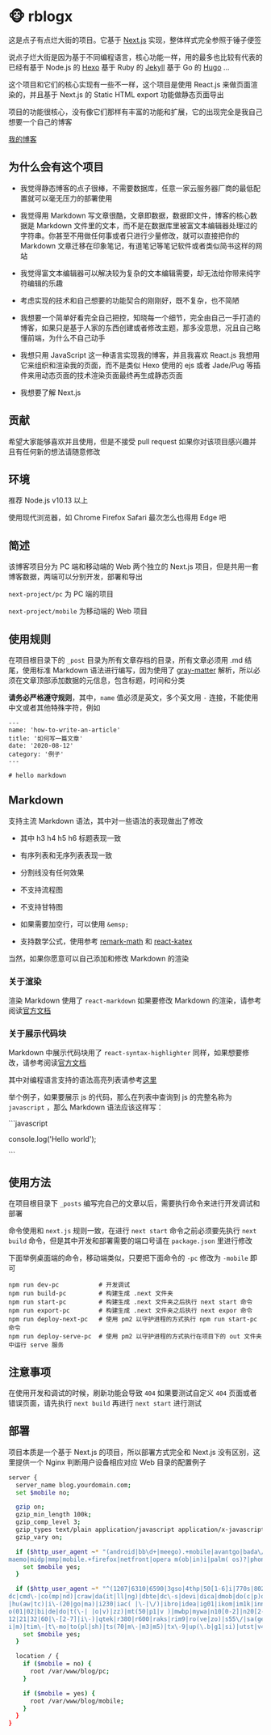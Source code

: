 # :monkey_face: rblogx

这是点子有点烂大街的项目。它基于 [Next.js](https://nextjs.org/) 实现，整体样式完全参照于锤子便签

说点子烂大街是因为基于不同编程语言，核心功能一样，用的最多也比较有代表的已经有基于 Node.js 的 [Hexo](https://hexo.io) 基于 Ruby 的 [Jekyll](https://jekyllrb.com/) 基于 Go 的 [Hugo](https://gohugo.io/) ...

这个项目和它们的核心实现有一些不一样，这个项目是使用 React.js 来做页面渲染的，并且基于 Next.js 的 Static HTML export 功能做静态页面导出

项目的功能很核心，没有像它们那样有丰富的功能和扩展，它的出现完全是我自己想要一个自己的博客

[我的博客](https://blog.rback.fun/)

## 为什么会有这个项目

+ 我觉得静态博客的点子很棒，不需要数据库，任意一家云服务器厂商的最低配置就可以毫无压力的部署使用

+ 我觉得用 Markdown 写文章很酷，文章即数据，数据即文件，博客的核心数据是 Markdown 文件里的文本，而不是在数据库里被富文本编辑器处理过的字符串。你甚至不用做任何事或者只进行少量修改，就可以直接把你的 Markdown 文章迁移在印象笔记，有道笔记等笔记软件或者类似简书这样的网站

+ 我觉得富文本编辑器可以解决较为复杂的文本编辑需要，却无法给你带来纯字符编辑的乐趣

+ 考虑实现的技术和自己想要的功能契合的刚刚好，既不复杂，也不简陋

+ 我想要一个简单好看完全自己把控，知晓每一个细节，完全由自己一手打造的博客，如果只是基于人家的东西创建或者修改主题，那多没意思，况且自己略懂前端，为什么不自己动手

+ 我想只用 JavaScript 这一种语言实现我的博客，并且我喜欢 React.js 我想用它来组织和渲染我的页面，而不是类似 Hexo 使用的 ejs 或者 Jade/Pug 等插件来用动态页面的技术渲染页面最终再生成静态页面

+ 我想要了解 Next.js

## 贡献

希望大家能够喜欢并且使用，但是不接受 pull request 如果你对该项目感兴趣并且有任何新的想法请随意修改 

## 环境

推荐 Node.js v10.13 以上

使用现代浏览器，如 Chrome Firefox Safari 最次怎么也得用 Edge 吧

## 简述

该博客项目分为 PC 端和移动端的 Web 两个独立的 Next.js 项目，但是共用一套博客数据，两端可以分别开发，部署和导出

`next-project/pc` 为 PC 端的项目

`next-project/mobile` 为移动端的 Web 项目

## 使用规则

在项目根目录下的 `_post` 目录为所有文章存档的目录，所有文章必须用 .md 结尾，使用标准 Markdown 语法进行编写，因为使用了 [gray-matter](https://www.npmjs.com/package/gray-matter) 解析，所以必须在文章顶部添加数据的元信息，包含标题，时间和分类

**请务必严格遵守规则**，其中，`name` 值必须是英文，多个英文用 `-` 连接，不能使用中文或者其他特殊字符，例如

```
---
name: 'how-to-write-an-article'
title: '如何写一篇文章'
date: '2020-08-12'
category: '例子'
---

# hello markdown
```

## Markdown

支持主流 Markdown 语法，其中对一些语法的表现做出了修改

+ 其中 h3 h4 h5 h6 标题表现一致

+ 有序列表和无序列表表现一致

+ 分割线没有任何效果

+ 不支持流程图

+ 不支持甘特图

+ 如果需要加空行，可以使用 `&emsp;`

+ 支持数学公式，使用参考 [remark-math](https://github.com/Rokt33r/remark-math) 和 [react-katex](https://github.com/talyssonoc/react-katex)

当然，如果你愿意可以自己添加和修改 Markdown 的渲染

### 关于渲染

渲染 Markdown 使用了 `react-markdown` 如果要修改 Markdown 的渲染，请参考阅读[官方文档](https://github.com/rexxars/react-markdown)

### 关于展示代码块

Markdown 中展示代码块用了 `react-syntax-highlighter` 同样，如果想要修改，请参考阅读[官方文档](https://github.com/conorhastings/react-syntax-highlighter)

其中对编程语言支持的语法高亮列表请参考[这里](https://github.com/conorhastings/react-syntax-highlighter/blob/master/AVAILABLE_LANGUAGES_PRISM.MD)

举个例子，如果要展示 js 的代码，那么在列表中查询到 js 的完整名称为 `javascript` ，那么 Markdown 语法应该这样写：

\```javascript

console.log('Hello world');

\```

## 使用方法

在项目根目录下 `_posts` 编写完自己的文章以后，需要执行命令来进行开发调试和部署

命令使用和 `next.js` 规则一致，在进行 `next start` 命令之前必须要先执行 `next build` 命令，但是其中开发和部署需要的端口号请在 `package.json` 里进行修改

下面举例桌面端的命令，移动端类似，只要把下面命令的 `-pc` 修改为 `-mobile` 即可

```
npm run dev-pc           # 开发调试
npm run build-pc         # 构建生成 .next 文件夹
npm run start-pc         # 构建生成 .next 文件夹之后执行 next start 命令
npm run export-pc        # 构建生成 .next 文件夹之后执行 next expor 命令
npm run deploy-next-pc   # 使用 pm2 以守护进程的方式执行 npm run start-pc 命令
npm run deploy-serve-pc  # 使用 pm2 以守护进程的方式执行在项目下的 out 文件夹中运行 serve 服务
```

## 注意事项

在使用开发和调试的时候，刷新功能会导致 `404` 如果要测试自定义 `404` 页面或者错误页面，请先执行 `next build` 再进行 `next start` 进行测试

## 部署

项目本质是一个基于 Next.js 的项目，所以部署方式完全和 Next.js 没有区别，这里提供一个 Nginx 判断用户设备相应对应 Web 目录的配置例子

```bash
server {
  server_name blog.yourdomain.com;
  set $mobile no;

  gzip on;
  gzip_min_length 100k;
  gzip_comp_level 3;
  gzip_types text/plain application/javascript application/x-javascript text/css application/xml text/javascript application/x-httpd-php image/jpeg image/gif image/png application/vnd.ms-fontobject font/ttf font/opentype font/x-woff image/svg+xml;
  gzip_vary on;

  if ($http_user_agent ~* "(android|bb\d+|meego).+mobile|avantgo|bada\/|blackberry|blazer|compal|mobile|nokia|iphone|ipad|android|samsung|htc|blackberry|Android|iPhone|Windows Phone|UC|Kindle|MicroMessenger|micromessenger|elaine|fennec|hiptop|iemobile|ip(hone|od)|iris|kindle|lge |
maemo|midp|mmp|mobile.+firefox|netfront|opera m(ob|in)i|palm( os)?|phone|p(ixi|re)\/|plucker|pocket|psp|series(4|6)0|symbian|treo|up\.(browser|link)|vodafone|wap|windows ce|xda|xiino") {
    set $mobile yes;
  }

  if ($http_user_agent ~* "^(1207|6310|6590|3gso|4thp|50[1-6]i|770s|802s|a wa|abac|ac(er|oo|s\-)|ai(ko|rn)|al(av|ca|co)|amoi|an(ex|ny|yw)|aptu|ar(ch|go)|as(te|us)|attw|au(di|\-m|r |s )|avan|be(ck|ll|nq)|bi(lb|rd)|bl(ac|az)|br(e|v)w|bumb|bw\-(n|u)|c55\/|capi|ccwa|cdm\-|cell|chtm|cl
dc|cmd\-|co(mp|nd)|craw|da(it|ll|ng)|dbte|dc\-s|devi|dica|dmob|do(c|p)o|ds(12|\-d)|el(49|ai)|em(l2|ul)|er(ic|k0)|esl8|ez([4-7]0|os|wa|ze)|fetc|fly(\-|_)|g1 u|g560|gene|gf\-5|g\-mo|go(\.w|od)|gr(ad|un)|haie|hcit|hd\-(m|p|t)|hei\-|hi(pt|ta)|hp( i|ip)|hs\-c|ht(c(\-| |_|a|g|p|s|t)|tp)
|hu(aw|tc)|i\-(20|go|ma)|i230|iac( |\-|\/)|ibro|idea|ig01|ikom|im1k|inno|ipaq|iris|ja(t|v)a|jbro|jemu|jigs|kddi|keji|kgt( |\/)|klon|kpt |kwc\-|kyo(c|k)|le(no|xi)|lg( g|\/(k|l|u)|50|54|\-[a-w])|libw|lynx|m1\-w|m3ga|m50\/|ma(te|ui|xo)|mc(01|21|ca)|m\-cr|me(rc|ri)|mi(o8|oa|ts)|mmef|m
o(01|02|bi|de|do|t(\-| |o|v)|zz)|mt(50|p1|v )|mwbp|mywa|n10[0-2]|n20[2-3]|n30(0|2)|n50(0|2|5)|n7(0(0|1)|10)|ne((c|m)\-|on|tf|wf|wg|wt)|nok(6|i)|nzph|o2im|op(ti|wv)|oran|owg1|p800|pan(a|d|t)|pdxg|pg(13|\-([1-8]|c))|phil|pire|pl(ay|uc)|pn\-2|po(ck|rt|se)|prox|psio|pt\-g|qa\-a|qc(07|
12|21|32|60|\-[2-7]|i\-)|qtek|r380|r600|raks|rim9|ro(ve|zo)|s55\/|sa(ge|ma|mm|ms|ny|va)|sc(01|h\-|oo|p\-)|sdk\/|se(c(\-|0|1)|47|mc|nd|ri)|sgh\-|shar|sie(\-|m)|sk\-0|sl(45|id)|sm(al|ar|b3|it|t5)|so(ft|ny)|sp(01|h\-|v\-|v )|sy(01|mb)|t2(18|50)|t6(00|10|18)|ta(gt|lk)|tcl\-|tdg\-|tel(
i|m)|tim\-|t\-mo|to(pl|sh)|ts(70|m\-|m3|m5)|tx\-9|up(\.b|g1|si)|utst|v400|v750|veri|vi(rg|te)|vk(40|5[0-3]|\-v)|vm40|voda|vulc|vx(52|53|60|61|70|80|81|83|85|98)|w3c(\-| )|webc|whit|wi(g |nc|nw)|wmlb|wonu|x700|yas\-|your|zeto|zte\-)") {
    set $mobile yes;
  }

  location / {
    if ($mobile = no) {
      root /var/www/blog/pc;
    }

    if ($mobile = yes) {
      root /var/www/blog/mobile;
    }
  }
}
```
